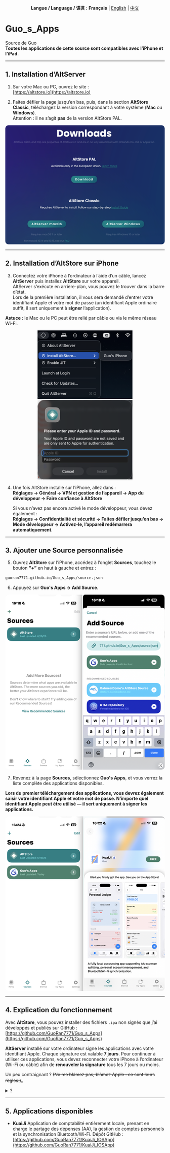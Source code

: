 <p align="center">
  <b>Langue / Language / 语言 :</b>
  <b>Français</b> |
  <a href="README.md">English</a> |
  <a href="README_CN.md">中文</a>
</p>

# Guo_s_Apps  
Source de Guo  
**Toutes les applications de cette source sont compatibles avec l’iPhone et l’iPad.**  

---

## 1. Installation d’AltServer

1. Sur votre Mac ou PC, ouvrez le site :  
   [https://altstore.io](https://altstore.io)

2. Faites défiler la page jusqu’en bas, puis, dans la section **AltStore Classic**, téléchargez la version correspondant à votre système (**Mac** ou **Windows**).  
   Attention : il ne s’agit **pas** de la version AltStore PAL.  

<p align="center">
  <img src="./assets/Source_assets/j1.png" alt="Exemple de page de téléchargement" style="border-radius:10px;">
</p>

---

## 2. Installation d’AltStore sur iPhone

3. Connectez votre iPhone à l’ordinateur à l’aide d’un câble, lancez **AltServer** puis installez **AltStore** sur votre appareil.  
   AltServer s’exécute en arrière-plan, vous pouvez le trouver dans la barre d’état.  
   Lors de la première installation, il vous sera demandé d’entrer votre identifiant Apple et votre mot de passe (un identifiant Apple ordinaire suffit, il sert uniquement à **signer** l’application).

**Astuce :** le Mac ou le PC peut être relié par câble ou via le même réseau Wi-Fi.  

<div align="center">
  <img src="./assets/Source_assets/j2.png" width="300"/>
  <img src="./assets/Source_assets/j3.png" width="300"/>
</div>

4. Une fois AltStore installé sur l’iPhone, allez dans :  
   **Réglages → Général → VPN et gestion de l’appareil → App du développeur → Faire confiance à AltStore** 

   Si vous n’avez pas encore activé le mode développeur, vous devez également :  
   **Réglages → Confidentialité et sécurité → Faites défiler jusqu’en bas → Mode développeur → Activez-le, l’appareil redémarrera automatiquement**. 

---

## 3. Ajouter une Source personnalisée

5. Ouvrez **AltStore** sur l’iPhone, accédez à l’onglet **Sources**, touchez le bouton **“+”** en haut à gauche et entrez :  

```bash
guoran7771.github.io/Guo_s_Apps/source.json
```

6. Appuyez sur **Guo's Apps → Add Source**.

<p align="center">
  <img src="./assets/Source_assets/j4.png" alt="Exemple d’ajout de source" style="border-radius:10px;">
</p>

7. Revenez à la page **Sources**, sélectionnez **Guo's Apps**, et vous verrez la liste complète des applications disponibles.  

**Lors du premier téléchargement des applications, vous devrez également saisir votre identifiant Apple et votre mot de passe. N’importe quel identifiant Apple peut être utilisé — il sert uniquement à signer les applications.**

<p align="center">
  <img src="./assets/Source_assets/j5.png" alt="Exemple de liste d’applications" style="border-radius:10px;">
</p>

---

## 4. Explication du fonctionnement

Avec **AltStore**, vous pouvez installer des fichiers `.ipa` non signés que j’ai développés et publiés sur GitHub :
[https://github.com/GuoRan7771/Guo_s_Apps](https://github.com/GuoRan7771/Guo_s_Apps)

**AltServer** installé sur votre ordinateur signe les applications avec votre identifiant Apple.
Chaque signature est valable **7 jours**.
Pour continuer à utiliser ces applications, vous devez reconnecter votre iPhone à l’ordinateur (Wi-Fi ou câble) afin de **renouveler la signature** tous les 7 jours ou moins.

Un peu contraignant ?
~~(Ne me blâmez pas, blâmez Apple : ce sont leurs règles.)~~。
<details>
<summary>?</summary>
Merci à ma copine pour tout son soutien discret dans l’ombre ! Heyhey😁
</details>

---

## 5. Applications disponibles

* **KuaiJi**
  Application de comptabilité entièrement locale, prenant en charge le partage des dépenses (AA), la gestion de comptes personnels et la synchronisation Bluetooth/Wi-Fi.
  Dépôt GitHub :
  [https://github.com/GuoRan7771/KuaiJi_IOSApp](https://github.com/GuoRan7771/KuaiJi_IOSApp)
